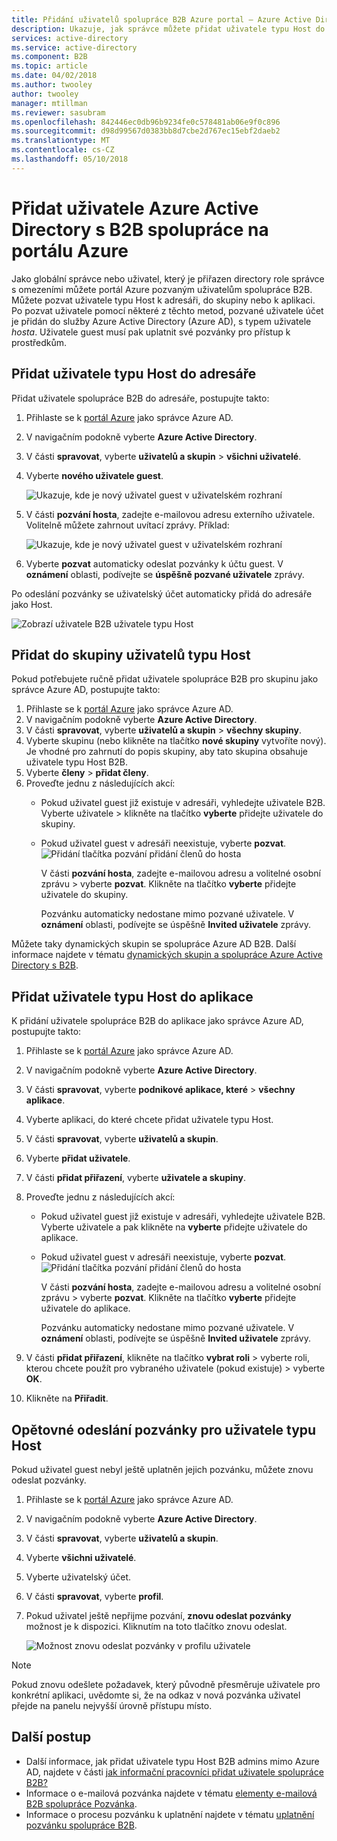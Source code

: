 ```yaml
---
title: Přidání uživatelů spolupráce B2B Azure portal – Azure Active Directory | Microsoft Docs
description: Ukazuje, jak správce můžete přidat uživatele typu Host do svého adresáře z partnerské organizace pomocí spolupráce B2B Azure Active Directory (Azure AD).
services: active-directory
ms.service: active-directory
ms.component: B2B
ms.topic: article
ms.date: 04/02/2018
ms.author: twooley
author: twooley
manager: mtillman
ms.reviewer: sasubram
ms.openlocfilehash: 842446ec0db96b9234fe0c578481ab06e9f0c896
ms.sourcegitcommit: d98d99567d0383bb8d7cbe2d767ec15ebf2daeb2
ms.translationtype: MT
ms.contentlocale: cs-CZ
ms.lasthandoff: 05/10/2018
---
```

# <a name="add-azure-active-directory-b2b-collaboration-users-in-the-azure-portal"></a>Přidat uživatele Azure Active Directory s B2B spolupráce na portálu Azure

Jako globální správce nebo uživatel, který je přiřazen directory role správce s omezeními můžete portál Azure pozvaným uživatelům spolupráce B2B. Můžete pozvat uživatele typu Host k adresáři, do skupiny nebo k aplikaci. Po pozvat uživatele pomocí některé z těchto metod, pozvané uživatele účet je přidán do služby Azure Active Directory (Azure AD), s typem uživatele *hosta*. Uživatele guest musí pak uplatnit své pozvánky pro přístup k prostředkům.

## <a name="add-guest-users-to-the-directory"></a>Přidat uživatele typu Host do adresáře

Přidat uživatele spolupráce B2B do adresáře, postupujte takto:

1. Přihlaste se k [portál Azure](https://portal.azure.com) jako správce Azure AD.
2. V navigačním podokně vyberte **Azure Active Directory**.
3. V části **spravovat**, vyberte **uživatelů a skupin** > **všichni uživatelé**.
4. Vyberte **nového uživatele guest**.

   ![Ukazuje, kde je nový uživatel guest v uživatelském rozhraní](./media/active-directory-b2b-admin-add-users/NewGuestUser-Directory.png) 
 
7. V části **pozvání hosta**, zadejte e-mailovou adresu externího uživatele. Volitelně můžete zahrnout uvítací zprávy. Příklad:

   ![Ukazuje, kde je nový uživatel guest v uživatelském rozhraní](./media/active-directory-b2b-admin-add-users/InviteGuest.png) 

8. Vyberte **pozvat** automaticky odeslat pozvánky k účtu guest. V **oznámení** oblasti, podívejte se **úspěšně pozvané uživatele** zprávy. 
 
Po odeslání pozvánky se uživatelský účet automaticky přidá do adresáře jako Host.


![Zobrazí uživatele B2B uživatele typu Host](./media/active-directory-b2b-admin-add-users/GuestUserType.png)  

## <a name="add-guest-users-to-a-group"></a>Přidat do skupiny uživatelů typu Host
Pokud potřebujete ručně přidat uživatele spolupráce B2B pro skupinu jako správce Azure AD, postupujte takto:

1. Přihlaste se k [portál Azure](https://portal.azure.com) jako správce Azure AD.
2. V navigačním podokně vyberte **Azure Active Directory**.
3. V části **spravovat**, vyberte **uživatelů a skupin** > **všechny skupiny**.
4. Vyberte skupinu (nebo klikněte na tlačítko **nové skupiny** vytvoříte nový). Je vhodné pro zahrnutí do popis skupiny, aby tato skupina obsahuje uživatele typu Host B2B.
5. Vyberte **členy** > **přidat členy**. 
6. Proveďte jednu z následujících akcí:
   - Pokud uživatel guest již existuje v adresáři, vyhledejte uživatele B2B. Vyberte uživatele > klikněte na tlačítko **vyberte** přidejte uživatele do skupiny.
   - Pokud uživatel guest v adresáři neexistuje, vyberte **pozvat**.
   ![Přidání tlačítka pozvání přidání členů do hosta](./media/active-directory-b2b-admin-add-users/GroupInvite.png)
   
      V části **pozvání hosta**, zadejte e-mailovou adresu a volitelné osobní zprávu > vyberte **pozvat**. Klikněte na tlačítko **vyberte** přidejte uživatele do skupiny.

      Pozvánku automaticky nedostane mimo pozvané uživatele. V **oznámení** oblasti, podívejte se úspěšně **Invited uživatele** zprávy. 

Můžete taky dynamických skupin se spolupráce Azure AD B2B. Další informace najdete v tématu [dynamických skupin a spolupráce Azure Active Directory s B2B](active-directory-b2b-dynamic-groups.md).

## <a name="add-guest-users-to-an-application"></a>Přidat uživatele typu Host do aplikace

K přidání uživatele spolupráce B2B do aplikace jako správce Azure AD, postupujte takto:

1. Přihlaste se k [portál Azure](https://portal.azure.com) jako správce Azure AD.
2. V navigačním podokně vyberte **Azure Active Directory**.
3. V části **spravovat**, vyberte **podnikové aplikace, které** > **všechny aplikace**.
4. Vyberte aplikaci, do které chcete přidat uživatele typu Host.
5. V části **spravovat**, vyberte **uživatelů a skupin**.
6. Vyberte **přidat uživatele**.
7. V části **přidat přiřazení**, vyberte **uživatele a skupiny**.
8. Proveďte jednu z následujících akcí:
   - Pokud uživatel guest již existuje v adresáři, vyhledejte uživatele B2B. Vyberte uživatele a pak klikněte na **vyberte** přidejte uživatele do aplikace.
   - Pokud uživatel guest v adresáři neexistuje, vyberte **pozvat**.
   ![Přidání tlačítka pozvání přidání členů do hosta](./media/active-directory-b2b-admin-add-users/AppInviteUsers.png)
   
      V části **pozvání hosta**, zadejte e-mailovou adresu a volitelné osobní zprávu > vyberte **pozvat**. Klikněte na tlačítko **vyberte** přidejte uživatele do aplikace.

      Pozvánku automaticky nedostane mimo pozvané uživatele. V **oznámení** oblasti, podívejte se úspěšně **Invited uživatele** zprávy.

9. V části **přidat přiřazení**, klikněte na tlačítko **vybrat roli** > vyberte roli, kterou chcete použít pro vybraného uživatele (pokud existuje) > vyberte **OK**.
10. Klikněte na **Přiřadit**.
 
## <a name="resend-invitations-to-guest-users"></a>Opětovné odeslání pozvánky pro uživatele typu Host

Pokud uživatel guest nebyl ještě uplatněn jejich pozvánku, můžete znovu odeslat pozvánky.

1. Přihlaste se k [portál Azure](https://portal.azure.com) jako správce Azure AD.
2. V navigačním podokně vyberte **Azure Active Directory**.
3. V části **spravovat**, vyberte **uživatelů a skupin**.
4. Vyberte **všichni uživatelé**.
5. Vyberte uživatelský účet.
6. V části **spravovat**, vyberte **profil**.
7. Pokud uživatel ještě nepřijme pozvání, **znovu odeslat pozvánky** možnost je k dispozici. Kliknutím na toto tlačítko znovu odeslat.

   ![Možnost znovu odeslat pozvánky v profilu uživatele](./media/active-directory-b2b-admin-add-users/Resend-Invitation.png)

> [!NOTE]
> Pokud znovu odešlete požadavek, který původně přesměruje uživatele pro konkrétní aplikaci, uvědomte si, že na odkaz v nová pozvánka uživatel přejde na panelu nejvyšší úrovně přístupu místo.

## <a name="next-steps"></a>Další postup

- Další informace, jak přidat uživatele typu Host B2B admins mimo Azure AD, najdete v části [jak informační pracovníci přidat uživatele spolupráce B2B?](active-directory-b2b-iw-add-users.md)
- Informace o e-mailová pozvánka najdete v tématu [elementy e-mailová B2B spolupráce Pozvánka](active-directory-b2b-invitation-email.md).
- Informace o procesu pozvánku k uplatnění najdete v tématu [uplatnění pozvánku spolupráce B2B](active-directory-b2b-redemption-experience.md).


